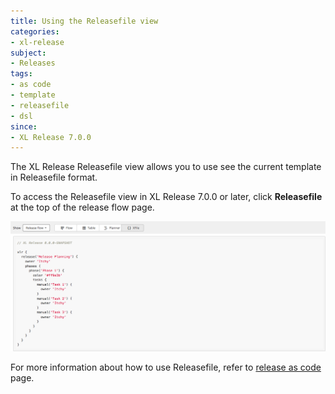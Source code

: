 ```yaml
---
title: Using the Releasefile view
categories:
- xl-release
subject:
- Releases
tags:
- as code
- template
- releasefile
- dsl
since:
- XL Release 7.0.0
---
```


The XL Release Releasefile view allows you to use see the current template in Releasefile format.

To access the Releasefile view in XL Release 7.0.0 or later, click **Releasefile** at the top of the release flow page.

![Releasefile: releasefile view](../images/xfile-view.png)

For more information about how to use Releasefile, refer to [release as code](/xl-release/concept/release-as-code.html) page.
